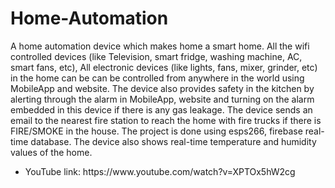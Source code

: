 # Home-Automation
A home automation device which makes home a smart home. All the wifi controlled devices (like Television, smart fridge, washing machine, AC, smart fans, etc), All electronic devices (like lights, fans, mixer, grinder, etc) in the home can be can be controlled from anywhere in the world using MobileApp and website. The device also provides safety in the kitchen by alerting through the alarm in MobileApp, website and turning on the alarm embedded in this device if there is any gas leakage. The device sends an email to the nearest fire station to reach the home with fire trucks if there is FIRE/SMOKE in the house. The project is done using esps266, firebase real-time database. The device also shows real-time temperature and humidity values of the home.
<ul>
<li>YouTube link: https://www.youtube.com/watch?v=XPTOx5hW2cg 
</li>
</ul>
